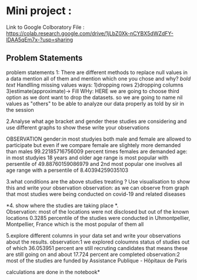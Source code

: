 # Mini project :
Link to Google Colboratory File : https://colab.research.google.com/drive/1jLbZ0Xk-nCYBX5dWZdFY-lDAA5qEm7x-?usp=sharing

## Problem Statements
problem statements
1: 
There are different methods to replace null values in a data mention all of them and mention which one you chose and why? *bold text*
Handlling missing values ways:
1)dropping rows
2)dropping columns
3)estimate(approximate)-> Fill
WHy:  HERE we are going to choose third option as we dont want to drop the datasets. so we are going to name nil values as "others"  to be able to analyze our data properly as told by sir in the session

2.Analyse what age bracket and gender these studies are considering and use different graphs to show these write your observations

OBSERVATION gender:in most studyies both male and female are allowed to participate but even if we compare female are slightely more demanded than males 99.22185716756009 percent times females are demanded 
age: in most studyies 18 years and older age range is most popular with persentile of 49.88760159086979 and 2nd most popular one involves all age range with a persentile of 8.40394259035103

3.what conditions are the above studies treating ? Use visualisation to show this and write your observation observation: as we can observe from graph that most studies were being conducted on covid-19 and related diseases

*4. show where the studies are taking place *.            
Observation: most of the locations were not disclosed but out of the known locations 0.3285 percentile of the studies were conducted in Uhmontpellier, Montpellier, France which is the most popular of them all

5.explore different columns in your data set and write your observations about the results.
observation:1 we explored coloumns status of studies out of which 36.053951 percent are still recruting candidates that means these are still going on and about 17.724 percent are completed
observation:2 most of the studies are funded by Assistance Publique - Hôpitaux de Paris

calculations are done in the notebook*









